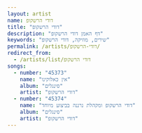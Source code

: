 ```yaml
---
layout: artist
name: דודי הרשקופ
title: "דודי הרשקופ"
description: "דף האמן דודי הרשקופ"
keywords: "שירים, מוזיקה, דודי הרשקופ"
permalink: /artists/דודי-הרשקופ/
redirect_from:
  - /artists/list/דודי הרשקופ
songs:
  - number: "45373"
    name: "אין כאלוקינו"
    album: "סינגלים"
    artist: "דודי הרשקופ"
  - number: "45374"
    name: "דודי הרשקופ ומקהלת נרננה בביצוע מיוחד"
    album: "סינגלים"
    artist: "דודי הרשקופ"
---
```

